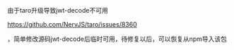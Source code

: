 由于taro升级导致jwt-decode不可用

https://github.com/NervJS/taro/issues/8360

，简单修改源码jwt-decode后临时可用，待修复以后，可以恢复从npm导入该包
